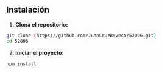 ## Instalación

1. **Clona el repositorio:**

```bash
git clone (https://github.com/JuanCruzReveco/52096.git)
cd 52096
```

2. **Iniciar el proyecto:**

```bash
npm install

```
